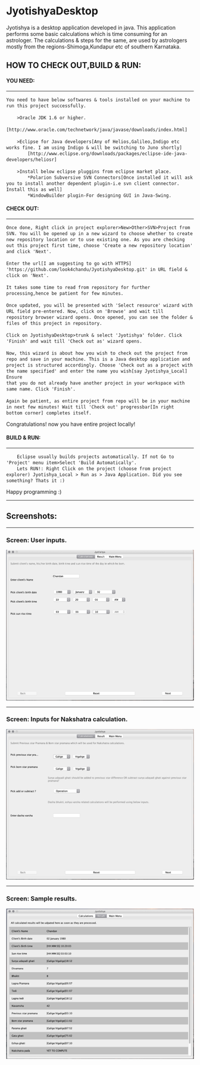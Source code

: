 # JyotishyaDesktop

Jyotishya is a desktop application developed in java. This application performs  some basic calculations which is time consuming for  an astrologer. The calculations &amp; steps for the same, are used by  astrologers mostly from the regions-Shimoga,Kundapur etc of southern Karnataka.
	
 
## HOW TO CHECK OUT,BUILD & RUN:
 
#### YOU NEED:
--------
```
You need to have below softwares & tools installed on your machine to run this project successfully.

	>Oracle JDK 1.6 or higher.
		[http://www.oracle.com/technetwork/java/javase/downloads/index.html]

	>Eclipse for Java developers[Any of Helios,Galileo,Indigo etc works fine. I am using Indigo & will be switching to Juno shortly]
		[http://www.eclipse.org/downloads/packages/eclipse-ide-java-developers/heliosr]

	>Install below eclipse pluggins from eclipse market place.	
		*Polarion Subversive SVN Connectors[Once installed it will ask you to install another dependent plugin-i.e svn client connector. Install this as well]
		*WindowBuilder plugin-For designing GUI in Java-Swing.
```

#### CHECK OUT:
------

```	
Once done, Right click in project explorer>New>Other>SVN>Project from SVN. You will be opened up in a new wizard to choose whether to create 
new repository location or to use existing one. As you are checking out this project first time, choose 'Create a new repository location' and click 'Next'.

Enter the url[I am suggesting to go with HTTPS] 'https://github.com/look4chandu/JyotishyaDesktop.git' in URL field & click on 'Next'.

It takes some time to read from repository for further processing,hence be patient for few minutes.

Once updated, you will be presented with 'Select resource' wizard with URL field pre-entered. Now, click on 'Browse' and wait till 
repository browser wizard opens. Once opened, you can see the folder & files of this project in repository.

Click on JyotishyaDesktop>trunk & select 'Jyotishya' folder. Click 'Finish' and wait till 'Check out as' wizard opens.

Now, this wizard is about how you wish to check out the project from repo and save in your machine. This is a Java desktop application and 
project is structured accordingly. Choose 'Check out as a project with the name specified' and enter the name you wish[say Jyotishya_Local] Ensure 
that you do not already have another project in your workspace with same name. Click 'Finish'.

Again be patient, as entire project from repo will be in your machine in next few minutes! Wait till 'Check out' progressbar[In right
bottom corner] completes itself.

```
Congratulations! now you have entire project locally!

#### BUILD & RUN:
------
```
	Eclipse usually builds projects automatically. If not Go to 'Project' menu item>Select 'Build Automatically'.
	Lets RUN!: Right Click on the project (choose from project explorer) Jyotishya_Local > Run as > Java Application. Did you see something? Thats it :)	
```

Happy programming :)	
		
------

## Screenshots:

------

### Screen: User inputs.
<img src="Screenshot1.png" alt="" class="inline"/>

------

### Screen: Inputs for Nakshatra calculation.
<img src="Screenshot2.png" alt="" class="inline"/>

------

### Screen: Sample results.
<img src="Screenshot3.png" alt="" class="inline"/>
